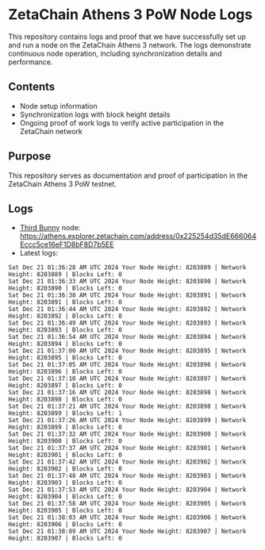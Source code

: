 # ZetaChain Athens 3 PoW Node Logs
This repository contains logs and proof that we have successfully set up and run a node on the ZetaChain Athens 3 network. The logs demonstrate continuous node operation, including synchronization details and performance.

## Contents
- Node setup information
- Synchronization logs with block height details
- Ongoing proof of work logs to verify active participation in the ZetaChain network

## Purpose
This repository serves as documentation and proof of participation in the ZetaChain Athens 3 PoW testnet.

## Logs

- [Third Bunny](https://thirdbunny.xyz/) node: https://athens.explorer.zetachain.com/address/0x225254d35dE666064Eccc5ce16eF1D8bF8D7b5EE
- Latest logs:
```
Sat Dec 21 01:36:28 AM UTC 2024 Your Node Height: 8203889 | Network Height: 8203889 | Blocks Left: 0
Sat Dec 21 01:36:33 AM UTC 2024 Your Node Height: 8203890 | Network Height: 8203890 | Blocks Left: 0
Sat Dec 21 01:36:38 AM UTC 2024 Your Node Height: 8203891 | Network Height: 8203891 | Blocks Left: 0
Sat Dec 21 01:36:44 AM UTC 2024 Your Node Height: 8203892 | Network Height: 8203892 | Blocks Left: 0
Sat Dec 21 01:36:49 AM UTC 2024 Your Node Height: 8203893 | Network Height: 8203893 | Blocks Left: 0
Sat Dec 21 01:36:54 AM UTC 2024 Your Node Height: 8203894 | Network Height: 8203894 | Blocks Left: 0
Sat Dec 21 01:37:00 AM UTC 2024 Your Node Height: 8203895 | Network Height: 8203895 | Blocks Left: 0
Sat Dec 21 01:37:05 AM UTC 2024 Your Node Height: 8203896 | Network Height: 8203896 | Blocks Left: 0
Sat Dec 21 01:37:10 AM UTC 2024 Your Node Height: 8203897 | Network Height: 8203897 | Blocks Left: 0
Sat Dec 21 01:37:16 AM UTC 2024 Your Node Height: 8203898 | Network Height: 8203898 | Blocks Left: 0
Sat Dec 21 01:37:21 AM UTC 2024 Your Node Height: 8203898 | Network Height: 8203899 | Blocks Left: 1
Sat Dec 21 01:37:26 AM UTC 2024 Your Node Height: 8203899 | Network Height: 8203899 | Blocks Left: 0
Sat Dec 21 01:37:32 AM UTC 2024 Your Node Height: 8203900 | Network Height: 8203900 | Blocks Left: 0
Sat Dec 21 01:37:37 AM UTC 2024 Your Node Height: 8203901 | Network Height: 8203901 | Blocks Left: 0
Sat Dec 21 01:37:42 AM UTC 2024 Your Node Height: 8203902 | Network Height: 8203902 | Blocks Left: 0
Sat Dec 21 01:37:48 AM UTC 2024 Your Node Height: 8203903 | Network Height: 8203903 | Blocks Left: 0
Sat Dec 21 01:37:53 AM UTC 2024 Your Node Height: 8203904 | Network Height: 8203904 | Blocks Left: 0
Sat Dec 21 01:37:58 AM UTC 2024 Your Node Height: 8203905 | Network Height: 8203905 | Blocks Left: 0
Sat Dec 21 01:38:03 AM UTC 2024 Your Node Height: 8203906 | Network Height: 8203906 | Blocks Left: 0
Sat Dec 21 01:38:09 AM UTC 2024 Your Node Height: 8203907 | Network Height: 8203907 | Blocks Left: 0
```
